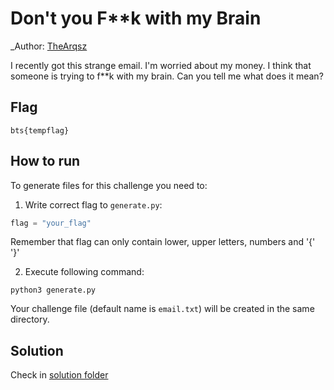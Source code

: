 # Don't you F**k with my Brain

_Author: [TheArqsz](https://github.com/TheArqsz)

I recently got this strange email. I'm worried about my money. I think that someone is trying to f**k with my brain. Can you tell me what does it mean?

## Flag

```
bts{tempflag}
```

## How to run

To generate files for this challenge you need to:

1. Write correct flag to `generate.py`:
```python
flag = "your_flag"
```
Remember that flag can only contain lower, upper letters, numbers and '{' '}'

2. Execute following command:
```
python3 generate.py
```

Your challenge file (default name is `email.txt`) will be created in the same directory.

## Solution

Check in [solution folder](./solution/README.md)
